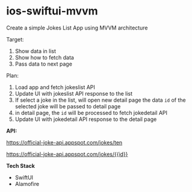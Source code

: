 # ios-swiftui-mvvm

Create a simple Jokes List App using MVVM architecture

Target:
1. Show data in list
2. Show how to fetch data
3. Pass data to next page

Plan:
1. Load app and fetch jokeslist API
2. Update UI with jokeslist API response to the list
3. If select a joke in the list, will open new detail page
the data `id` of the selected joke will be passed to detail page
4. in detail page, the `id` will be processed to fetch jokedetail API
5. Update UI with jokedetail API response to the detail page

**API:**

https://official-joke-api.appspot.com/jokes/ten

https://official-joke-api.appspot.com/jokes/{{id}}

**Tech Stack**
- SwiftUI
- Alamofire
